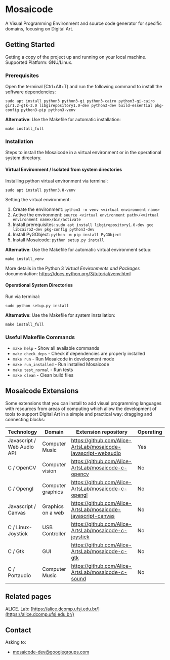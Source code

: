 # Mosaicode

A Visual Programming Environment and source code generator for specific domains, focusing on Digital Art.

## Getting Started

Getting a copy of the project up and running on your local machine. Supported Platform: GNU/Linux.


### Prerequisites

Open the terminal (Ctrl+Alt+T) and run the following command to install the software dependencies:

```
sudo apt install python3 python3-gi python3-cairo python3-gi-cairo gir1.2-gtk-3.0 libgirepository1.0-dev python3-dev build-essential pkg-config python3-pip python3-venv
```

**Alternative**: Use the Makefile for automatic installation:

```
make install_full
```

### Installation

Steps to install the Mosaicode in a virtual environment or in the operational system directory.


#### Virtual Environment / Isolated from system directories

Installing python virtual environment via terminal:

```
sudo apt install python3.8-venv
```

Setting the virtual environment:

1. Create the environment: `python3 -m venv <virtual environment name>`
1. Active the environment: `source <virtual environment path>/<virtual environment name>/bin/activate`
1. Install prerequisites: `sudo apt install libgirepository1.0-dev gcc libcairo2-dev pkg-config python3-dev`
1. Install PyGObject: `python -m pip install PyGObject`
1. Install Mosaicode: `python setup.py install`

**Alternative**: Use the Makefile for automatic virtual environment setup:

```
make install_venv
```

More details in the Python 3 *Virtual Environments and Packages* documentation: https://docs.python.org/3/tutorial/venv.html

#### Operational System Directories

Run via terminal:

```
sudo python setup.py install
```

**Alternative**: Use the Makefile for system installation:

```
make install_full
```

### Useful Makefile Commands

- `make help` - Show all available commands
- `make check_deps` - Check if dependencies are properly installed
- `make run` - Run Mosaicode in development mode
- `make run_installed` - Run installed Mosaicode
- `make test_normal` - Run tests
- `make clean` - Clean build files

## Mosaicode Extensions

Some extensions that you can install to add visual programming languages with resources from areas of computing which allow the development of tools to support Digital Art in a simple and practical way: dragging and connecting blocks:


| Technology  	                | Domain  	         | Extension repository  	                                          | Operating |
| ---	                          | ---	               | ---	                                                            | ---       |
|  Javascript / Web Audio API   | Computer Music  	 | https://github.com/Alice-ArtsLab/mosaicode-javascript-webaudio  	| Yes        |
|  C / OpenCV  	              	| Computer vision  	 | https://github.com/Alice-ArtsLab/mosaicode-c-opencv              | No        |
|  C / Opengl 	    	          | Computer graphics  | https://github.com/Alice-ArtsLab/mosaicode-c-opengl              | No        |
|  Javascript / Canvas 	        | Graphics on a web  | https://github.com/Alice-ArtsLab/mosaicode-javascript-canvas     | No        |
|  C / Linux-Joystick	          | USB Controller  	 | https://github.com/Alice-ArtsLab/mosaicode-c-joystick            | No        |
|  C / Gtk 	                    | GUI                | https://github.com/Alice-ArtsLab/mosaicode-c-gtk                 | No        |
|  C / Portaudio 	              | Computer Music  	 | https://github.com/Alice-ArtsLab/mosaicode-c-sound               | No        |



## Related pages

ALICE. Lab:  [https://alice.dcomp.ufsj.edu.br/](https://alice.dcomp.ufsj.edu.br/)

## Contact

Asking to:

* mosaicode-dev@googlegroups.com

